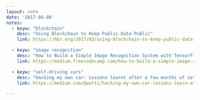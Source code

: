 ```yaml
---
layout: note
date: '2017-04-08'
notes:
  - keyw: "blockchain"
    desc: "Using Blockchain to Keep Public Data Public"
    link: https://hbr.org/2017/03/using-blockchain-to-keep-public-data-public

  - keyw: "image recognition"
    desc: "How to Build a Simple Image Recognition System with TensorFlow (Part 1)"
    link: https://medium.freecodecamp.com/how-to-build-a-simple-image-recognition-system-with-tensorflow-part-1-d6a775ef75d

  - keyw: "self-driving cars"
    desc: "Hacking my own car: Lessons learnt after a few months of setbacks."
    link: https://medium.com/@autti/hacking-my-own-car-lessons-learn-after-a-few-months-of-setbacks-76b555d28d1b

---
```


